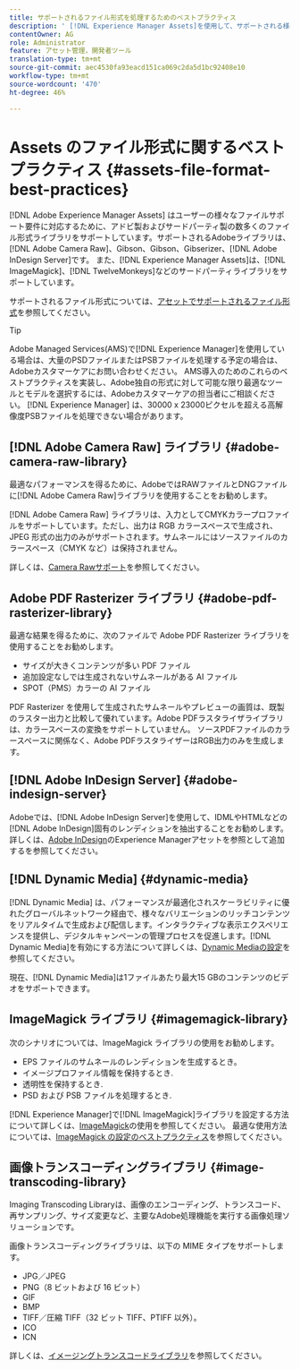 ```yaml
---
title: サポートされるファイル形式を処理するためのベストプラクティス
description: ' [!DNL Experience Manager Assets]を使用して、サポートされる様々なファイルタイプを処理するためのベストプラクティスです。'
contentOwner: AG
role: Administrator
feature: アセット管理，開発者ツール
translation-type: tm+mt
source-git-commit: aec4530fa93eacd151ca069c2da5d1bc92408e10
workflow-type: tm+mt
source-wordcount: '470'
ht-degree: 46%

---
```



# Assets のファイル形式に関するベストプラクティス {#assets-file-format-best-practices}

[!DNL Adobe Experience Manager Assets] はユーザーの様々なファイルサポート要件に対応するために、アドビ製およびサードパーティ製の数多くのファイル形式ライブラリをサポートしています。サポートされるAdobeライブラリは、[!DNL Adobe Camera Raw]、Gibson、Gibson、Gibserizer、[!DNL Adobe InDesign Server]です。 また、[!DNL Experience Manager Assets]は、[!DNL ImageMagick]、[!DNL TwelveMonkeys]などのサードパーティライブラリをサポートしています。

サポートされるファイル形式については、[アセットでサポートされるファイル形式](/help/assets/assets-formats.md)を参照してください。

>[!TIP]
>
>Adobe Managed Services(AMS)で[!DNL Experience Manager]を使用している場合は、大量のPSDファイルまたはPSBファイルを処理する予定の場合は、Adobeカスタマーケアにお問い合わせください。 AMS導入のためのこれらのベストプラクティスを実装し、Adobe独自の形式に対して可能な限り最適なツールとモデルを選択するには、Adobeカスタマーケアの担当者にご相談ください。 [!DNL Experience Manager] は、30000 x 23000ピクセルを超える高解像度PSBファイルを処理できない場合があります。

## [!DNL Adobe Camera Raw] ライブラリ  {#adobe-camera-raw-library}

最適なパフォーマンスを得るために、AdobeではRAWファイルとDNGファイルに[!DNL Adobe Camera Raw]ライブラリを使用することをお勧めします。

[!DNL Adobe Camera Raw] ライブラリは、入力としてCMYKカラープロファイルをサポートしています。ただし、出力は RGB カラースペースで生成され、JPEG 形式の出力のみがサポートされます。サムネールにはソースファイルのカラースペース（CMYK など）は保持されません。

詳しくは、[Camera Rawサポート](/help/assets/camera-raw.md)を参照してください。

## Adobe PDF Rasterizer ライブラリ {#adobe-pdf-rasterizer-library}

最適な結果を得るために、次のファイルで Adobe PDF Rasterizer ライブラリを使用することをお勧めします。

* サイズが大きくコンテンツが多い PDF ファイル
* 追加設定なしでは生成されないサムネールがある AI ファイル
* SPOT（PMS）カラーの AI ファイル

PDF Rasterizer を使用して生成されたサムネールやプレビューの画質は、既製のラスター出力と比較して優れています。Adobe PDFラスタライザライブラリは、カラースペースの変換をサポートしていません。 ソースPDFファイルのカラースペースに関係なく、Adobe PDFラスタライザーはRGB出力のみを生成します。

## [!DNL Adobe InDesign Server] {#adobe-indesign-server}

Adobeでは、[!DNL Adobe InDesign Server]を使用して、IDMLやHTMLなどの[!DNL Adobe InDesign]固有のレンディションを抽出することをお勧めします。 詳しくは、[Adobe InDesign](/help/assets/managing-linked-subassets.md#refai)のExperience Managerアセットを参照として追加するを参照してください。

## [!DNL Dynamic Media] {#dynamic-media}

[!DNL Dynamic Media] は、パフォーマンスが最適化されスケーラビリティに優れたグローバルネットワーク経由で、様々なバリエーションのリッチコンテンツをリアルタイムで生成および配信します。インタラクティブな表示エクスペリエンスを提供し、デジタルキャンペーンの管理プロセスを促進します。[!DNL Dynamic Media]を有効にする方法について詳しくは、[Dynamic Mediaの設定](/help/assets/config-dynamic.md)を参照してください。

現在、[!DNL Dynamic Media]は1ファイルあたり最大15 GBのコンテンツのビデオをサポートできます。

## ImageMagick ライブラリ {#imagemagick-library}

次のシナリオについては、ImageMagick ライブラリの使用をお勧めします。

* EPS ファイルのサムネールのレンディションを生成するとき。
* イメージプロファイル情報を保持するとき.
* 透明性を保持するとき.
* PSD および PSB ファイルを処理するとき.

[!DNL Experience Manager]で[!DNL ImageMagick]ライブラリを設定する方法について詳しくは、[ImageMagick](/help/assets/media-handlers.md#an-example-using-imagemagick)の使用を参照してください。 最適な使用方法については、[ImageMagick の設定のベストプラクティス](/help/assets/best-practices-for-imagemagick.md)を参照してください。

## 画像トランスコーディングライブラリ  {#image-transcoding-library}

Imaging Transcoding Libraryは、画像のエンコーディング、トランスコード、再サンプリング、サイズ変更など、主要なAdobe処理機能を実行する画像処理ソリューションです。

画像トランスコーディングライブラリは、以下の MIME タイプをサポートします。

* JPG／JPEG
* PNG（8 ビットおよび 16 ビット）
* GIF
* BMP
* TIFF／圧縮 TIFF（32 ビット TIFF、PTIFF 以外）。
* ICO
* ICN

詳しくは、[イメージングトランスコードライブラリ](/help/assets/imaging-transcoding-library.md)を参照してください。
